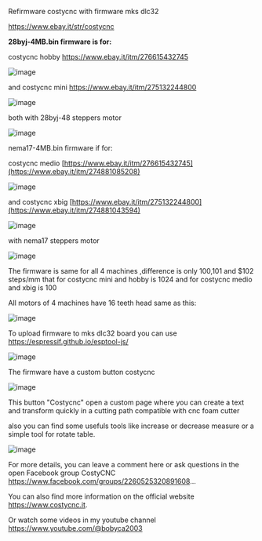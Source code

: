 Refirmware costycnc with firmware mks dlc32

https://www.ebay.it/str/costycnc

**28byj-4MB.bin firmware is for:**
 

costycnc hobby https://www.ebay.it/itm/276615432745  

![image](https://github.com/user-attachments/assets/b341d39d-2b76-4944-bf3c-1c4b31c25afe)

and costycnc mini https://www.ebay.it/itm/275132244800 

![image](https://github.com/user-attachments/assets/a28b5a50-9a75-4f38-983e-c7055d7b4cea)

both with 28byj-48 steppers motor 

![image](https://github.com/user-attachments/assets/c9190016-fa6e-44fa-906f-088bd7c65d54)

 
nema17-4MB.bin firmware if for:

costycnc medio [https://www.ebay.it/itm/276615432745](https://www.ebay.it/itm/274881085208) 

![image](https://github.com/user-attachments/assets/6c5f2d2e-72bb-4171-a667-04f444b50714)

and costycnc xbig [https://www.ebay.it/itm/275132244800](https://www.ebay.it/itm/274881043594)

![image](https://github.com/user-attachments/assets/4d1c5900-1580-41ac-9253-30b772576bb4)

with nema17 steppers motor

![image](https://github.com/user-attachments/assets/3bdaaa8a-f745-44bd-9265-cf2f591602be)

The firmware is same for all 4 machines ,difference is only $100,$101 and $102 steps/mm that for costycnc mini and hobby is 1024 and for
costycnc medio and xbig is 100 

All motors of 4 machines have 16 teeth head same as this:

![image](https://github.com/user-attachments/assets/967aca78-469b-4e21-9c8b-d2f761daaaca)

To upload firmware to mks dlc32 board you can use https://espressif.github.io/esptool-js/

![image](https://github.com/user-attachments/assets/2e341f5f-2b04-482d-8212-6cd64c96645c)

The firmware have a custom button costycnc

![image](https://github.com/user-attachments/assets/8c5ed82a-64e5-4d49-8a60-bd270e108cec)

This button "Costycnc" open a custom page where you can create a text and transform quickly in a cutting path compatible with cnc foam cutter

also you can find some usefuls tools like increase or decrease measure or a simple tool for rotate table.

![image](https://github.com/user-attachments/assets/56e9e3e0-a4ea-432c-8c5b-05eb4573aaba)



For more details, you can leave a comment here or ask questions in the open Facebook group CostyCNC https://www.facebook.com/groups/2260525320891608... 

You can also find more information on the official website https://www.costycnc.it.

Or watch some videos in my youtube channel https://www.youtube.com/@bobyca2003


